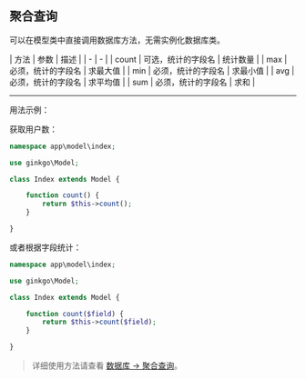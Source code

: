 ## 聚合查询

可以在模型类中直接调用数据库方法，无需实例化数据库类。

| 方法 | 参数 | 描述 |
| - | - |
| count | 可选，统计的字段名 | 统计数量 |
| max | 必须，统计的字段名 | 求最大值 |
| min | 必须，统计的字段名 | 求最小值 |
| avg | 必须，统计的字段名 | 求平均值 |
| sum | 必须，统计的字段名 | 求和 |

----------

用法示例：

获取用户数：

``` php
namespace app\model\index;

use ginkgo\Model;

class Index extends Model {

    function count() {        
        return $this->count();
    }

}
```

或者根据字段统计：

``` php
namespace app\model\index;

use ginkgo\Model;

class Index extends Model {

    function count($field) {        
        return $this->count($field);
    }

}
```

> 详细使用方法请查看 [数据库 -> 聚合查询](../database/aggregate.md)。
